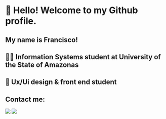 # 👋 Hello! Welcome to my Github profile.
## My name is Francisco!
## 🧑‍🎓 Information Systems student at University of the State of Amazonas
## 🎨 Ux/Ui design & front end student 
## Contact me:

<div>
<a href = "mailto:araujof684@gmail.com"><img src="https://img.shields.io/badge/Gmail-D14836?style=for-the-badge&logo=gmail&logoColor=white" target="_blank"></a>
<a href="https://www.linkedin.com/in/francisco-araujo-944867150/" target="_blank"><img src="https://img.shields.io/badge/-LinkedIn-%230077B5?style=for-the-badge&logo=linkedin&logoColor=white" target="_blank"></a>   
</div>

